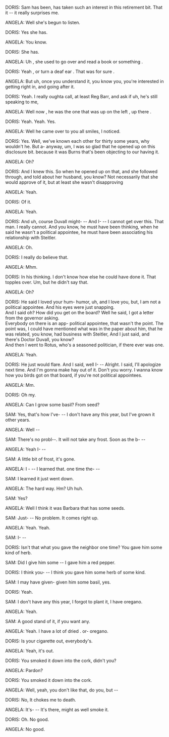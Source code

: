 DORIS:  	Sam has been,
        	has taken such an interest in this retirement bit.
        	That it --
        	it really surprises me.

ANGELA: 	Well she's begun to listen.

DORIS:  	Yes she has.

ANGELA: 	You know.
        	
DORIS:  	She has.

ANGELA: 	Uh , she used to go over and read a book or something .

DORIS:  	Yeah , or turn a deaf ear . That was for sure .

ANGELA: 	But uh,
        	once you understand it,
        	you know you,
		you're interested in getting right in,
        	and going after it.

DORIS:  	Yeah.
        	I really oughta call,
        	at least Reg Barr,
        	and ask if uh,
        	he's still speaking to me,
        	 
ANGELA: 	Well now , he was the one that was up on the left , up there .

DORIS:  	Yeah. Yeah. 
        	Yes.

ANGELA: 	Well he came over to you all smiles,
        	I noticed.

DORIS:  	Yes.
        	Well,
        	we've known each other for thirty some years,
        	why wouldn't he.
        	But a- anyway,
        	um,
        	I was so glad that he opened up on this disclosure bit.
        	because it was Burns that's been objecting to our having it.

ANGELA: 	Oh?

DORIS:  	And I knew this.
        	So when he opened up on that,
        	and she followed through,
        	and told about her husband,
        	you know?
		Not necessarily that she would approve of it,
        	but at least she wasn't disapproving 

ANGELA: 	Yeah.

DORIS:  	Of it.

ANGELA: 	Yeah.

DORIS:  	And uh,
        	course Duvall might- --
        	And I- --
        	I cannot get over this.
        	That man.
        	I really cannot.
        	And you know,
        	he must have been thinking,
        	when he said he wasn't a political appointee,
        	he must have been associating his relationship with Steitler.
   	                                                        
ANGELA: 	Oh.
   	
DORIS:  	I really do believe that.

ANGELA: 	Mhm.

DORIS:  	In his thinking.
        	I don't know how else he could have  done it.
        	That topples over. Um, but he didn't say that.

ANGELA: 	Oh?

DORIS:  	He said I loved your  hum-  humor,
        	uh,
        	and I love you,
        	but,
        	I am not a political appointee.
        	And his eyes were just snapping.                
        	And I said oh?
        	How did you get on the board?
        	Well he said,
        	I got a letter from the governor asking.                             
          	Everybody on there is an app- political appointee,
          	that wasn't the point.
          	The point was,
        	I could have mentioned what was in the paper about him,
        	that he was related,
        	you know,
        	had business with Steitler,
        	And I just said,
        	and there's Doctor Duvall,
        	you know?      	      
          	And then I went to Rotus,
        	who's a seasoned politician, if there ever was one.

ANGELA: 	Yeah.

DORIS: 		He just would flare.
        	And I said,
        	well I- --
        	Alright.
        	I said,
        	I'll apologize next time.
        	And I'm gonna make hay out of it.
        	Don't you worry.
		I wanna know how you birds got on that board,
        	if you're not political appointees.
	  
ANGELA: 	Mm.

DORIS:  	Oh my.

ANGELA: 	Can I grow some basil?
        	From seed?

SAM:    	Yes,
        	that's how I've- --
        	I don't have any this year,
        	but I've grown it other years.

ANGELA: 	Well --

SAM:    	There's no probl--.
        	It will not take any frost.
        	Soon as the b- --
        	
ANGELA: 	Yeah I- --

SAM:    	A little bit of frost,
        	it's gone.

ANGELA: 	I - --
        	I learned that.
        	one time the- --

SAM:    	I learned it just went down.

ANGELA: 	The hard way.
        	Hm?
        	Uh huh.

SAM:    	Yes?

ANGELA: 	Well I think it was Barbara that has some seeds.

SAM:    	Just- --
        	No problem.
        	It comes right up.

ANGELA: 	Yeah.
        	Yeah.	

SAM:    	I- --

DORIS:  	Isn't that what you gave the neighbor one time? You gave him some kind of herb.

SAM:    	Did I give him some --
        	I gave him a red pepper.

DORIS:  	I think you- --
        	I think you gave him some herb of some kind.

SAM:    	I may have given- given him some basil,
        	yes.

DORIS:  	Yeah.

SAM:    	I don't have any this year,
        	I forgot to plant it,
        	I have oregano.

ANGELA: 	Yeah.

SAM:    	A good stand of it,
        	if you want any.

ANGELA: 	Yeah.
        	I have a lot of dried . or- oregano.

DORIS:  	Is your cigarette out,
        	everybody's.

ANGELA: 	Yeah,
        	it's out.

DORIS:  	You smoked it down into the cork,
        	didn't you?

ANGELA: 	Pardon?

DORIS:  	You smoked it down into the cork.

ANGELA: 	Well,
        	yeah,
        	you don't like that, 
		do you, but --

DORIS:  	No,
        	It chokes me to death.

ANGELA: 	It's- --
		It's there,
        	might as well smoke it.

DORIS:  	Oh.
          	No good.
			
ANGELA: 	No good.

